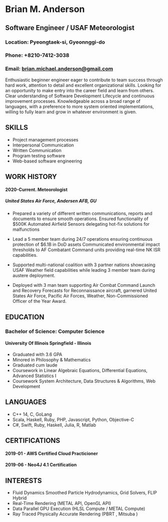 # Brian M. Anderson
## Software Engineer / USAF Meteorologist

### Location: Pyeongtaek-si, Gyeonnggi-do
### Phone: +8210-7412-3038
### Email: brian.michael.anderson@gmail.com

Enthusiastic beginner engineer eager to contribute to team success through hard work, attention to detail and excellent organizational skills. Looking for an opportunity to make entry into the career field and learn from others. Clear understanding of Software Development Lifecycle and continuous improvement processes. Knowledgeable across a broad range of languages, with a preference to more system oriented implementations, willing to fully learn and grow in whatever environment is given.

## SKILLS

- Project management processes 	  
- Interpersonal Communication 	  
- Written Communication 	  
- Program testing software 	  
- Web-based software engineering 	  


## WORK HISTORY

#### 2020-Current. Meteorologist
##### United States Air Force, Andersen AFB, GU

- Prepared a variety of different written communications, reports and documents to ensure smooth operations.
Ensured functionality of $500K Automated Airfield Sensors delegating hot-fix solutions for malfunctions

- Lead a 5 member team during 24/7 operations ensuring continuous protection of $6.1B in DoD assets
Communicated environmental impact thresholds to AF Combatant Command units providing real-time NK ISR capabilities.

- Supported multi-national coalition with 3 partner nations showcasing USAF Weather field capabilities while leading 3 member team during austere deployment.

- Deployed with 3 man team supporting Air Combat Command Launch and Recovery Forecasts for Reconnaissance aircraft, garnered United States Air Force, Pacific Air Forces, Weather, Non-Commissioned Officer of the Year Award.

## EDUCATION

### Bachelor of Science: Computer Science 
#### University Of Illinois Springfield - Illinois
- Graduated with 3.6 GPA 
- Minored in Philosophy & Mathematics 
- Graduated cum laude 
- Coursework in Linear Algebraic Equations, Differential Equations, Advanced Statistics I 
- Coursework System Architecture, Data Structures & Algorithms, Web Development 


## LANGUAGES

- C++ 14, C, GoLang 	  
- Scala, Haskell, Ruby, PHP, Javascript, Python, Objective-C 	  
- C#, Swift, Ruby, Haskell, Julia, R, Matlab 	  

## CERTIFICATIONS

#### 2019-01 - AWS Certified Cloud Practicioner
#### 2019-06 - Neo4J 4.1 Certification

## INTERESTS

- Fluid Dynamics Smoothed Particle Hydrodynamics, Grid Solvers, FLIP Hybrid 
- Real-Time Rendering (METAL API, OpenGL API) 
- Data Parallel GPU Execution (HLSL Compute / METAL Compute) 
- Ray Traced Physically Accurate Rendering (PBRT , Mitsuba ) 
